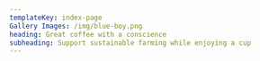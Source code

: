 ```yaml
---
templateKey: index-page
Gallery Images: /img/blue-boy.png
heading: Great coffee with a conscience
subheading: Support sustainable farming while enjoying a cup
---
```


